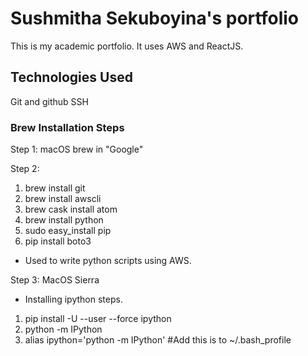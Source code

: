 # Sushmitha Sekuboyina's portfolio

This is my academic portfolio. It uses AWS and ReactJS.

## Technologies Used
Git and github
SSH

### Brew Installation Steps
Step 1: macOS brew in "Google"

Step 2:
1. brew install git
2. brew install awscli
3. brew cask install atom
4. brew install python
5. sudo easy_install pip
6. pip install boto3
- Used to write python scripts using AWS.

Step 3:
MacOS Sierra
- Installing ipython steps.
1. pip install -U --user --force ipython
2. python -m IPython
3. alias ipython='python -m IPython'
#Add this is to ~/.bash_profile
